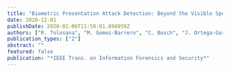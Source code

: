 ```yaml
---
title: "Biometric Presentation Attack Detection: Beyond the Visible Spectrum"
date: 2020-12-01
publishDate: 2020-02-06T11:50:01.894959Z
authors: ["R. Tolosana", "M. Gomez-Barrero", "C. Busch", "J. Ortega-Garcia"]
publication_types: ["2"]
abstract: ""
featured: false
publication: "*IEEE Trans. on Information Forensics and Security*"
---
```


